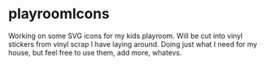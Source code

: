 # playroomIcons
Working on some SVG icons for my kids playroom. Will be cut into vinyl stickers from vinyl scrap I have laying around. Doing just what I need for my house, but feel free to use them, add more, whatevs.
